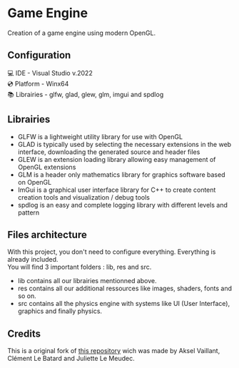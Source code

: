 # Game Engine

Creation of a game engine using modern OpenGL.

## Configuration

💻 IDE - Visual Studio v.2022    
💿 Platform - Winx64   
📚 Librairies - glfw, glad, glew, glm, imgui and spdlog   

## Librairies    

- GLFW is a lightweight utility library for use with OpenGL    
- GLAD is typically used by selecting the necessary extensions in the web interface, downloading the generated source and header files   
- GLEW is an extension loading library allowing easy management of OpenGL extensions
- GLM is a header only mathematics library for graphics software based on OpenGL
- ImGui is a graphical user interface library for C++ to create content creation tools and visualization / debug tools
- spdlog is an easy and complete logging library with different levels and pattern   

## Files architecture  

With this project, you don't need to configure everything. Everything is already included.   
You will find 3 important folders : lib, res and src.  
- lib contains all our librairies mentionned above.
- res contains all our additional ressources like images, shaders, fonts and so on.
- src contains all the physics engine with systems like UI (User Interface), graphics and finally physics.

## Credits
This is a original fork of [this repository](https://github.com/aksel-vaillant/physics_engine) wich was made by Aksel Vaillant, Clément Le Batard and Juliette Le Meudec.
